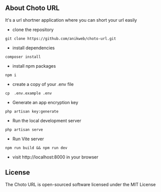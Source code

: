 ## About Choto URL
It's a url shortner application where you can short your url easily
- clone the repository
 ```
git clone https://github.com/anikweb/choto-url.git
 ```

- install dependencies
```
composer install
```

- install npm packages
```
npm i
```

- create a copy of your .env file
````
cp  .env.example .env
````

- Generate an app encryption key
````
php artisan key:generate
````

- Run the local development server
```
php artisan serve
```

- Run Vite server
```
npm run build && npm run dev
```
- visit http://localhost:8000 in your browser

## License
The Choto URL is open-sourced software licensed under the MIT License
